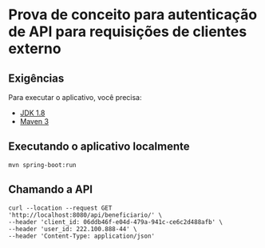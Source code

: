 # Prova de conceito para autenticação de API para requisições de clientes externo

## Exigências

Para executar o aplicativo, você precisa:

- [JDK 1.8](http://www.oracle.com/technetwork/java/javase/downloads/jdk8-downloads-2133151.html)
- [Maven 3](https://maven.apache.org)

## Executando o aplicativo localmente

```shell
mvn spring-boot:run
```

## Chamando a API

```shell
curl --location --request GET 'http://localhost:8080/api/beneficiario/' \
--header 'client_id: 06ddb46f-e04d-479a-941c-ce6c2d488afb' \
--header 'user_id: 222.100.888-44' \
--header 'Content-Type: application/json'
```

